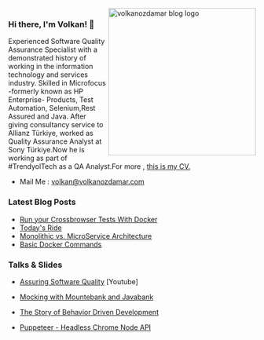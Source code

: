 <img align="right" src="https://volkanozdamar.com/images/Logo.png" alt="volkanozdamar blog logo" width=300px height=300px />

### Hi there, I'm Volkan! 🌋 

Experienced Software Quality Assurance Specialist with a demonstrated history of working in the information technology and services industry. Skilled in Microfocus  -formerly known as HP Enterprise- Products, Test Automation, Selenium,Rest Assured and Java. After giving consultancy service to Allianz Türkiye, worked as Quality Assurance Analyst at Sony Türkiye.Now he is working as part of #TrendyolTech as a QA Analyst.For more , [this is my CV.](https://volkanozdamar.com/cv/index.html)

-   Mail Me : volkan@volkanozdamar.com 

### Latest Blog Posts
<!-- BLOG-POST-LIST:START -->
- [Run your Crossbrowser Tests With Docker](http://volkanozdamar.com/Run-your-Crossbrowser-Tests-With-Docker/)
- [Today's Ride](http://volkanozdamar.com/Today-s-Ride/)
- [Monolithic vs. MicroService Architecture](http://volkanozdamar.com/Monolithic-vs-MicroService-Architecture/)
- [Basic Docker Commands](http://volkanozdamar.com/Basic-Docker-Commands/)
<!-- BLOG-POST-LIST:END -->

### Talks & Slides

- [Assuring Software Quality](https://www.youtube.com/watch?v=bkihxtMqdWY) [Youtube]

- [Mocking with Mountebank and Javabank](https://volkanozdamar.com/slides/mountebank/)

-  [The Story of Behavior Driven Development](https://volkanozdamar.com/slides/BDD/trendyol/)

-  [Puppeteer - Headless Chrome Node API](https://volkanozdamar.com/slides/puppeteer/sony/Puppeteer.pptx)
